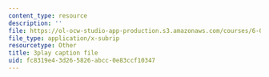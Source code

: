 ```yaml
---
content_type: resource
description: ''
file: https://ol-ocw-studio-app-production.s3.amazonaws.com/courses/6-001-structure-and-interpretation-of-computer-programs-spring-2005/fc8319e43d265826abcc0e83ccf10347_TqO6V3qR9Ws.vtt
file_type: application/x-subrip
resourcetype: Other
title: 3play caption file
uid: fc8319e4-3d26-5826-abcc-0e83ccf10347
---
```


